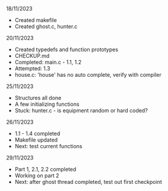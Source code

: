 18/11/2023
- Created makefile
- Created ghost.c, hunter.c

20/11/2023
- Created typedefs and function prototypes
- CHECKUP.md
- Completed: main.c - 1.1, 1.2
- Attempted: 1.3
- house.c: 'house' has no auto complete, verify with compiler

25/11/2023
- Structures all done
- A few initializing functions
- Stuck: hunter.c - is equipment random or hard coded?

26/11/2023
- 1.1 - 1.4 completed
- Makefile updated
- Next: test current functions

29/11/2023
- Part 1, 2.1, 2.2 completed
- Working on part 2
- Next: after ghost thread completed, test out first checkpoint